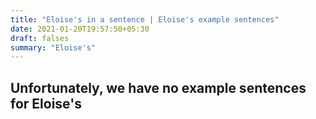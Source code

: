 ```yaml
---
title: "Eloise's in a sentence | Eloise's example sentences"
date: 2021-01-20T19:57:50+05:30
draft: falses
summary: "Eloise's"
---
```

## Unfortunately, we have no example sentences for Eloise's                 
